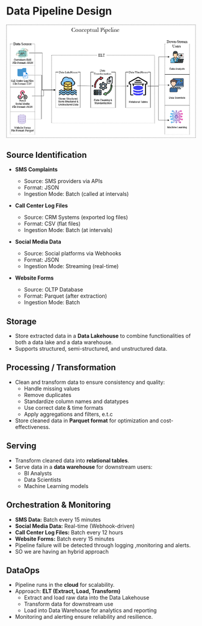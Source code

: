 # Data Pipeline Design

![Conceptual Pipeline](./Beejan_Technologies_Data_Design.png)

## Source Identification
- **SMS Complaints**  
  - Source: SMS providers via APIs  
  - Format: JSON  
  - Ingestion Mode: Batch (called at intervals)  

- **Call Center Log Files**  
  - Source: CRM Systems (exported log files)  
  - Format: CSV (flat files)  
  - Ingestion Mode: Batch (at intervals)  

- **Social Media Data**  
  - Source: Social platforms via Webhooks  
  - Format: JSON  
  - Ingestion Mode: Streaming (real-time)  

- **Website Forms**  
  - Source: OLTP Database  
  - Format: Parquet (after extraction)  
  - Ingestion Mode: Batch  

## Storage
- Store extracted data in a **Data Lakehouse** to combine functionalities of both a data lake and a data warehouse.  
- Supports structured, semi-structured, and unstructured data.  

## Processing / Transformation
- Clean and transform data to ensure consistency and quality:  
  - Handle missing values  
  - Remove duplicates  
  - Standardize column names and datatypes  
  - Use correct date & time formats  
  - Apply aggregations and filters, e.t.c
- Store cleaned data in **Parquet format** for optimization and cost-effectiveness.  

## Serving
- Transform cleaned data into **relational tables**.  
- Serve data in a **data warehouse** for downstream users:  
  - BI Analysts  
  - Data Scientists  
  - Machine Learning models  

## Orchestration & Monitoring
- **SMS Data:** Batch every 15 minutes  
- **Social Media Data:** Real-time (Webhook-driven)  
- **Call Center Log Files:** Batch every 12 hours  
- **Website Forms:** Batch every 15 minutes  
- Pipeline failure will be detected through logging ,monitoring and alerts.
- SO we are having an hybrid approach

## DataOps
- Pipeline runs in the **cloud** for scalability.  
- Approach: **ELT (Extract, Load, Transform)**  
  - Extract and load raw data into the Data Lakehouse  
  - Transform data for downstream use  
  - Load into Data Warehouse for analytics and reporting  
- Monitoring and alerting ensure reliability and resilience.  
